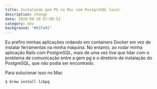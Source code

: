 ```yaml
---
title: Instalando gem PG no Mac sem PostgreSQL local
description: change
date: 2020-08-10 07:00:52
category: dev
background: "#637a91"
---
```

Eu prefiro minhas aplicações rodando em containers Docker em vez de instalar ferramentas na minha máquina. No entanto, ao rodar minha aplicação Rails com PostgreSQL, mais de uma vez tive que lidar com o problema de comunicação entre a gem pg e o diretório de instalação do PostgreSQL, que não podia ser encontrado.

Para solucionar isso no Mac


```shell
$ brew install libpq
```

